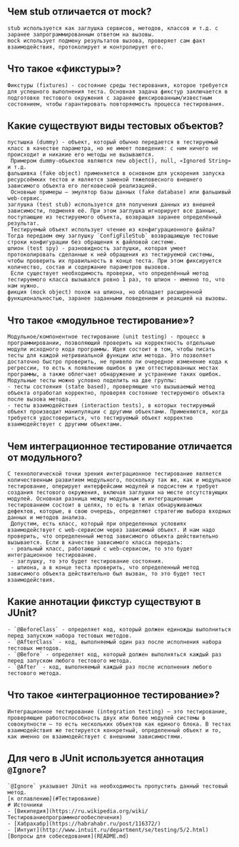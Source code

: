## 	Чем stub отличается от mock?
	stub используется как заглушка сервисов, методов, классов и т.д. с заранее запрограммированным ответом на вызовы.
	mock использует подмену результатов вызова, проверяет сам факт взаимодействия, протоколирует и контролирует его.
## 	Что такое «фикстуры»?
	Фикстуры (fixtures) - состояние среды тестирования, которое требуется для успешного выполнения теста. Основная задача фикстур заключается в подготовке тестового окружения с заранее фиксированным/известным состоянием, чтобы гарантировать повторяемость процесса тестирования.
## 	Какие существуют виды тестовых объектов?
	пустышка (dummy) - объект, который обычно передается в тестируемый класс в качестве параметра, но не имеет поведения: с ним ничего не происходит и никакие его методы не вызываются.
	 Примером dummy-объектов являются new object(), null, «Ignored String» и т.д.
	фальшивка (fake object) применяется в основном для ускорения запуска ресурсоёмких тестов и является заменой тяжеловесного внешнего зависимого объекта его легковесной реализацией. 
	 Основные примеры — эмулятор базы данных (fake database) или фальшивый web-сервис.
	заглушка (test stub) используется для получения данных из внешней зависимости, подменяя её. При этом заглушка игнорирует все данные, поступающие из тестируемого объекта, возвращая заранее определённый результат.
	 Тестируемый объект использует чтение из конфигурационного файла? Тогда передаем ему заглушку `ConfigFileStub` возвращающую тестовые строки конфигурации без обращения к файловой системе.
	шпион (test spy) - разновидность заглушки, которая умеет протоколировать сделанные к ней обращения из тестируемой системы, чтобы проверить их правильность в конце теста. При этом фиксируется количество, состав и содержание параметров вызовов.
	 Если существует необходимость проверки, что определённый метод тестируемого класса вызывался ровно 1 раз, то шпион - именно то, что нам нужно. 
	фикция (mock object) похож на шпиона, но обладает расширенной функциональностью, заранее заданными поведением и реакцией на вызовы.
## 	Что такое «модульное тестирование»?
	Модульное/компонентное тестирование (unit testing) - процесс в программировании, позволяющий проверить на корректность отдельные модули исходного кода программы. Идея состоит в том, чтобы писать тесты для каждой нетривиальной функции или метода. Это позволяет достаточно быстро проверить, не привело ли очередное изменение кода к регрессии, то есть к появлению ошибок в уже оттестированных местах программы, а также облегчает обнаружение и устранение таких ошибок.
	Модульные тесты можно условно поделить на две группы: 
	- тесты состояния (state based), проверяющие что вызываемый метод объекта отработал корректно, проверяя состояние тестируемого объекта после вызова метода.
	- тесты взаимодействия (interaction tests), в которых тестируемый объект производит манипуляции с другими объектами. Применяются, когда требуется удостовериться, что тестируемый объект корректно взаимодействует с другими объектами.
## 	Чем интеграционное тестирование отличается от модульного?
	С технологической точки зрения интеграционное тестирование является количественным развитием модульного, поскольку так же, как и модульное тестирование, оперирует интерфейсами модулей и подсистем и требует создания тестового окружения, включая заглушки на месте отсутствующих модулей. Основная разница между модульным и интеграционным тестированием состоит в целях, то есть в типах обнаруживаемых дефектов, которые, в свою очередь, определяют стратегию выбора входных данных и методов анализа.
	 Допустим, есть класс, который при определенных условиях взаимодействует с web-сервисом через зависимый объект. И нам надо проверить, что определенный метод зависимого объекта действительно вызывается. Если в качестве зависимого класса передать:
	 - реальный класс, работающий с web-сервисом, то это будет интеграционное тестирование.
	 - заглушку, то это будет тестирование состояния.
	 - шпиона, а в конце теста проверить, что определенный метод зависимого объекта действительно был вызван, то это будет тест взаимодействия.
## 	Какие аннотации фикстур существуют в JUnit?
	- `@BeforeClass` - определяет код, который должен единожды выполниться перед запуском набора тестовых методов.
	- `@AfterClass` - код, выполняемый один раз после исполнения набора тестовых методов.
	- `@Before` - определяет код, который должен выполняться каждый раз перед запуском любого тестового метода.
	- `@After` - код, выполняемый каждый раз после исполнения любого тестового метода.
## 	Что такое «интеграционное тестирование»?
	Интеграционное тестирование (integration testing) — это тестирование, проверяющие работоспособность двух или более модулей системы в совокупности — то есть нескольких объектов как единого блока. В тестах взаимодействия же тестируется конкретный, определенный объект и то, как именно он взаимодействует с внешними зависимостями.
## 	Для чего в JUnit используется аннотация `@Ignore`?
	`@Ignore` указывает JUnit на необходимость пропустить данный тестовый метод.
	[к оглавлению](#Тестирование)
	# Источники
	- [Википедия](https://ru.wikipedia.org/wiki/Тестированиепрограммногообеспечения)
	- [Хабрахабр](https://habrahabr.ru/post/116372/)
	- [Интуит](http://www.intuit.ru/department/se/testing/5/2.html)
	[Вопросы для собеседования](README.md)
